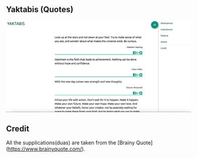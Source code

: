
## Yaktabis (Quotes)
![App Image](https://raw.githubusercontent.com/c0d3r24/quotesv.1/master/screenshot.png)
## Credit
All the supplications(duas) are taken from the [Brainy Quote] (https://www.brainyquote.com/). 